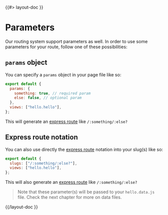 <!--
/**
 * @name            Parameters
 * @namespace       doc.routing
 * @type            Markdown
 * @platform        md
 * @status          stable
 * @menu            Documentation / Routing           /doc/routing/parameters
 *
 * @since           2.0.0
 * @author    Olivier Bossel <olivier.bossel@gmail.com> (https://coffeekraken.io)
 */
-->

{{#> layout-doc }}

# Parameters

Our routing system support parameters as well. In order to use some parameters for your route, follow one of these possibilities:

## `params` object

You can specify a `params` object in your page file like so:

```js
export default {
  params: {
    something: true, // required param
    else: false, // optional param
  },
  views: ["hello.hello"],
};
```

This will generate an [express route](https://expressjs.com/en/guide/routing.html) like `/:something/:else?`

## Express route notation

You can also use directly the [express route](https://expressjs.com/en/guide/routing.html) notation into your slug(s) like so:

```js
export default {
  slugs: ["/:something/:else?"],
  views: ["hello.hello"],
};
```

This will also generate an [express route](https://expressjs.com/en/guide/routing.html) like `/:something/:else?`

> Note that these parameter(s) will be passed to your `hello.data.js` file. Check the next chapter for more on data files.

{{/layout-doc }}
